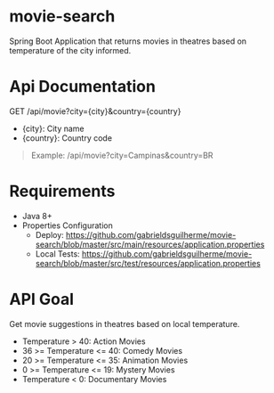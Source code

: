 # movie-search
Spring Boot Application that returns movies in theatres based on temperature of the city informed.

# Api Documentation
GET /api/movie?city={city}&country={country}
- {city}: City name
- {country}: Country code

> Example: /api/movie?city=Campinas&country=BR

# Requirements
- Java 8+
- Properties Configuration
  - Deploy: https://github.com/gabrieldsguilherme/movie-search/blob/master/src/main/resources/application.properties
  - Local Tests: https://github.com/gabrieldsguilherme/movie-search/blob/master/src/test/resources/application.properties

# API Goal
Get movie suggestions in theatres based on local temperature.

- Temperature > 40: Action Movies
- 36 >= Temperature <= 40: Comedy Movies
- 20 >= Temperature <= 35: Animation Movies
- 0 >= Temperature <= 19: Mystery Movies
- Temperature < 0: Documentary Movies

